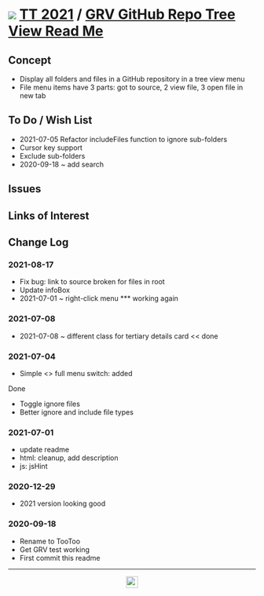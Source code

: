 # [![](https://pushme-pullyou.github.io/tootoo-2021/lib/assets/icons/mark-github.svg )](https://github.com/pushme-pullyou/tootoo-2021/tree/main/lib/grv-github-repo-tree-view "Source code on GitHub" ) [TT 2021]( https://pushme-pullyou.github.io/tootoo-2021/ "Home page" ) / [GRV GitHub Repo Tree View Read Me]( https://pushme-pullyou.github.io/tootoo-2021/#lib/grv-github-repo-tree-view/README.md)


<!--@@@
<div style=height:300px;overflow:hidden;width:100%;resize:both; ><iframe src=https:/pushme-pullyou.github.io/tootoo-2020/lib/grv-github-repo-tree-view/ height=100% width=100% ></iframe></div>
_GRV GitHub Repo Tree View_

### Full Screen: [GRV GitHub Repo Tree View]( https://pushme-pullyou.github.io/tootoo-2020/lib/grv-github-repo-tree-view/ )
@@@-->


## Concept

* Display all folders and files in a GitHub repository in a tree view menu
* File menu items have 3 parts: got to source, 2 view file, 3 open file in new tab



## To Do / Wish List

* 2021-07-05 Refactor includeFiles function to ignore sub-folders
* Cursor key support
* Exclude sub-folders
* 2020-09-18 ~ add search

## Issues


## Links of Interest


## Change Log

### 2021-08-17

* Fix bug: link to source broken for files in root
* Update infoBox
* 2021-07-01 ~ right-click menu *** working again

### 2021-07-08

* 2021-07-08 ~ different class for tertiary details card << done

### 2021-07-04

* Simple <> full menu switch: added

Done

* Toggle ignore files
* Better ignore and include file types

### 2021-07-01

* update readme
* html: cleanup, add description
* js: jsHint

### 2020-12-29

* 2021 version looking good

### 2020-09-18

* Rename to TooToo
* Get GRV test working
* First commit this readme


***

<center title="hello! Click me to go up to the top" ><a href=javascript:window.scrollTo(0,0); style=text-decoration:none; > <img width=24 src="https://ladybug.tools/artwork/icons_bugs/ico/spider.ico" > </a></center>

